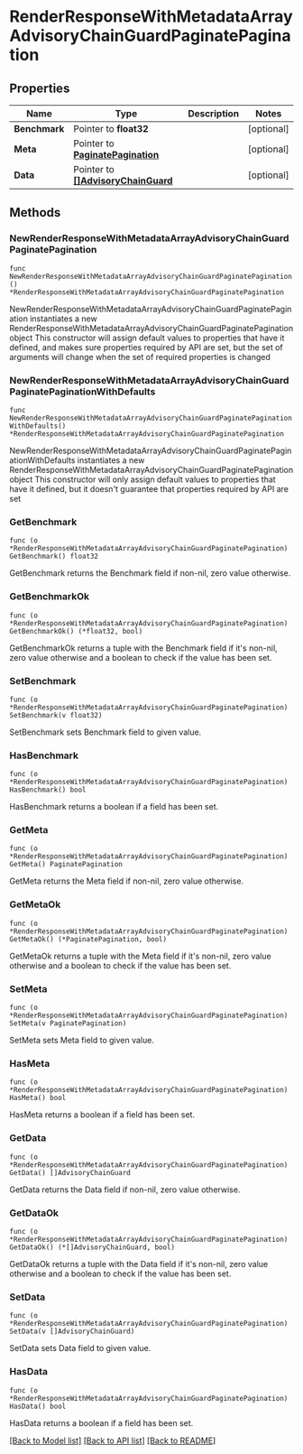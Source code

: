 # RenderResponseWithMetadataArrayAdvisoryChainGuardPaginatePagination

## Properties

Name | Type | Description | Notes
------------ | ------------- | ------------- | -------------
**Benchmark** | Pointer to **float32** |  | [optional] 
**Meta** | Pointer to [**PaginatePagination**](PaginatePagination.md) |  | [optional] 
**Data** | Pointer to [**[]AdvisoryChainGuard**](AdvisoryChainGuard.md) |  | [optional] 

## Methods

### NewRenderResponseWithMetadataArrayAdvisoryChainGuardPaginatePagination

`func NewRenderResponseWithMetadataArrayAdvisoryChainGuardPaginatePagination() *RenderResponseWithMetadataArrayAdvisoryChainGuardPaginatePagination`

NewRenderResponseWithMetadataArrayAdvisoryChainGuardPaginatePagination instantiates a new RenderResponseWithMetadataArrayAdvisoryChainGuardPaginatePagination object
This constructor will assign default values to properties that have it defined,
and makes sure properties required by API are set, but the set of arguments
will change when the set of required properties is changed

### NewRenderResponseWithMetadataArrayAdvisoryChainGuardPaginatePaginationWithDefaults

`func NewRenderResponseWithMetadataArrayAdvisoryChainGuardPaginatePaginationWithDefaults() *RenderResponseWithMetadataArrayAdvisoryChainGuardPaginatePagination`

NewRenderResponseWithMetadataArrayAdvisoryChainGuardPaginatePaginationWithDefaults instantiates a new RenderResponseWithMetadataArrayAdvisoryChainGuardPaginatePagination object
This constructor will only assign default values to properties that have it defined,
but it doesn't guarantee that properties required by API are set

### GetBenchmark

`func (o *RenderResponseWithMetadataArrayAdvisoryChainGuardPaginatePagination) GetBenchmark() float32`

GetBenchmark returns the Benchmark field if non-nil, zero value otherwise.

### GetBenchmarkOk

`func (o *RenderResponseWithMetadataArrayAdvisoryChainGuardPaginatePagination) GetBenchmarkOk() (*float32, bool)`

GetBenchmarkOk returns a tuple with the Benchmark field if it's non-nil, zero value otherwise
and a boolean to check if the value has been set.

### SetBenchmark

`func (o *RenderResponseWithMetadataArrayAdvisoryChainGuardPaginatePagination) SetBenchmark(v float32)`

SetBenchmark sets Benchmark field to given value.

### HasBenchmark

`func (o *RenderResponseWithMetadataArrayAdvisoryChainGuardPaginatePagination) HasBenchmark() bool`

HasBenchmark returns a boolean if a field has been set.

### GetMeta

`func (o *RenderResponseWithMetadataArrayAdvisoryChainGuardPaginatePagination) GetMeta() PaginatePagination`

GetMeta returns the Meta field if non-nil, zero value otherwise.

### GetMetaOk

`func (o *RenderResponseWithMetadataArrayAdvisoryChainGuardPaginatePagination) GetMetaOk() (*PaginatePagination, bool)`

GetMetaOk returns a tuple with the Meta field if it's non-nil, zero value otherwise
and a boolean to check if the value has been set.

### SetMeta

`func (o *RenderResponseWithMetadataArrayAdvisoryChainGuardPaginatePagination) SetMeta(v PaginatePagination)`

SetMeta sets Meta field to given value.

### HasMeta

`func (o *RenderResponseWithMetadataArrayAdvisoryChainGuardPaginatePagination) HasMeta() bool`

HasMeta returns a boolean if a field has been set.

### GetData

`func (o *RenderResponseWithMetadataArrayAdvisoryChainGuardPaginatePagination) GetData() []AdvisoryChainGuard`

GetData returns the Data field if non-nil, zero value otherwise.

### GetDataOk

`func (o *RenderResponseWithMetadataArrayAdvisoryChainGuardPaginatePagination) GetDataOk() (*[]AdvisoryChainGuard, bool)`

GetDataOk returns a tuple with the Data field if it's non-nil, zero value otherwise
and a boolean to check if the value has been set.

### SetData

`func (o *RenderResponseWithMetadataArrayAdvisoryChainGuardPaginatePagination) SetData(v []AdvisoryChainGuard)`

SetData sets Data field to given value.

### HasData

`func (o *RenderResponseWithMetadataArrayAdvisoryChainGuardPaginatePagination) HasData() bool`

HasData returns a boolean if a field has been set.


[[Back to Model list]](../README.md#documentation-for-models) [[Back to API list]](../README.md#documentation-for-api-endpoints) [[Back to README]](../README.md)


